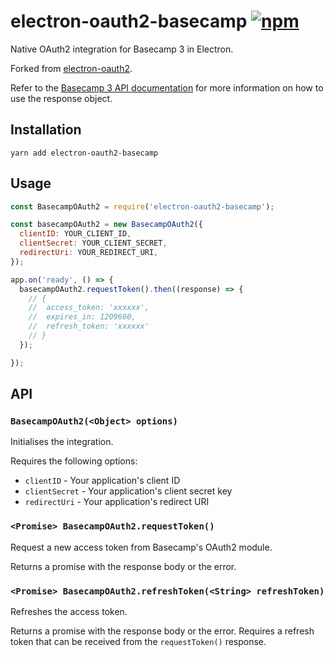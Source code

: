# electron-oauth2-basecamp [![npm](https://img.shields.io/npm/v/electron-oauth2-basecamp.svg)](https://www.npmjs.com/package/electron-oauth2-basecamp)

Native OAuth2 integration for Basecamp 3 in Electron.

Forked from [electron-oauth2](https://github.com/mawie81/electron-oauth2).

Refer to the [Basecamp 3 API documentation](https://github.com/basecamp/bc3-api#authentication) for more information on how to use the response object.

## Installation

```
yarn add electron-oauth2-basecamp
```

## Usage

```js
const BasecampOAuth2 = require('electron-oauth2-basecamp');

const basecampOAuth2 = new BasecampOAuth2({
  clientID: YOUR_CLIENT_ID,
  clientSecret: YOUR_CLIENT_SECRET,
  redirectUri: YOUR_REDIRECT_URI,
});

app.on('ready', () => {
  basecampOAuth2.requestToken().then((response) => {
    // {
    //  access_token: 'xxxxxx',
    //  expires_in: 1209600,
    //  refresh_token: 'xxxxxx'
    // }
  });

});
```

## API

### `BasecampOAuth2(<Object> options)`

Initialises the integration.

Requires the following options:

- `clientID` - Your application's client ID
- `clientSecret` - Your application's client secret key
- `redirectUri` - Your application's redirect URI

### `<Promise> BasecampOAuth2.requestToken()`

Request a new access token from Basecamp's OAuth2 module.

Returns a promise with the response body or the error.

### `<Promise> BasecampOAuth2.refreshToken(<String> refreshToken)`

Refreshes the access token.

Returns a promise with the response body or the error. Requires a refresh token that can be received from the `requestToken()` response.
